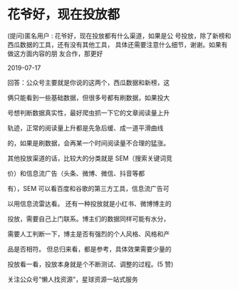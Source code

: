# 花爷好，现在投放都

(提问)匿名用户 : 花爷好，现在投放都有什么渠道，如果是公 号投放，除了新榜和西瓜数据的工具，还有没有其他工具， 具体还需要注意什么细节，谢谢。如果有做这方面内容的朋 友合作，那更好

2019-07-17

回答：公众号主要就是你说的这两个，西瓜数据和新榜，这

俩只能看到一些基础数据，但很多号都有刷数据，如果投大

号想判断数据真实性，最好爬虫抓一下它的文章阅读量上升

轨迹，正常的阅读量上升都是先急后缓、成一道平滑曲线

的，如果是刷数据，会再某一个时间阅读量不合理的猛涨。

其他投放渠道的话，比较大的分类就是 SEM（搜索关键词竞

价）和信息流广告（头条、微博、微信、抖音等都

有），SEM 可以看百度和谷歌的第三方工具，信息流广告可

以用信息流雷达看。 还有一种投放就是小红书、微博博主的

投放，需要自己上门联系。博主们的数据同样可能有水分，

需要人工判断一下，博主是否有强烈的个人风格、风格和产

品是否相符。 但总归来看，都是参考，具体效果需要少量的

投放看一看，投放本身就是个不断测试、调整的过程。(5 赞)

关注公众号"懒人找资源"，星球资源一站式服务